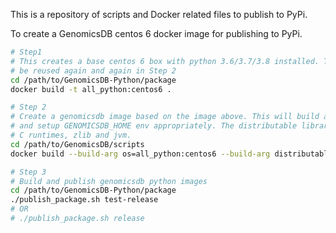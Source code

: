 This is a repository of scripts and Docker related files to publish to PyPi.

To create a GenomicsDB centos 6 docker image for publishing to PyPi.

```bash
# Step1
# This creates a base centos 6 box with python 3.6/3.7/3.8 installed. This may be built once and cached to
# be reused again and again in Step 2
cd /path/to/GenomicsDB-Python/package
docker build -t all_python:centos6 .

# Step 2
# Create a genomicsdb image based on the image above. This will build and install GenomicsDB into /usr/local
# and setup GENOMICSDB_HOME env appropriately. The distributable libraries should have dependencies only on
# C runtimes, zlib and jvm.
cd /path/to/GenomicsDB/scripts
docker build --build-arg os=all_python:centos6 --build-arg distributable_jar=true -t genomicsdb:all_python .

# Step 3
# Build and publish genomicsdb python images
cd /path/to/GenomicsDB-Python/package
./publish_package.sh test-release
# OR
# ./publish_package.sh release
```
